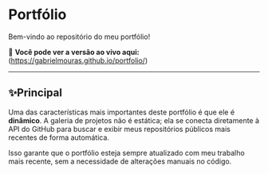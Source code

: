 

# Portfólio

Bem-vindo ao repositório do meu portfólio!

🔗 **Você pode ver a versão ao vivo aqui:** (https://gabrielmouras.github.io/portfolio/)

---

## ✨Principal

Uma das características mais importantes deste portfólio é que ele é **dinâmico**. A galeria de projetos não é estática; ela se conecta diretamente à API do GitHub para buscar e exibir meus repositórios públicos mais recentes de forma automática.

Isso garante que o portfólio esteja sempre atualizado com meu trabalho mais recente, sem a necessidade de alterações manuais no código.


